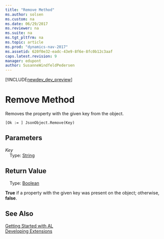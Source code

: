```yaml
---
title: "Remove Method"
ms.author: solsen
ms.custom: na
ms.date: 06/29/2017
ms.reviewer: na
ms.suite: na
ms.tgt_pltfrm: na
ms.topic: article
ms.prod: "dynamics-nav-2017"
ms.assetid: 620f0e32-eadc-43e9-8f6e-8fc0b12c3aaf
caps.latest.revision: 9
manager: edupont
author: SusanneWindfeldPedersen
---
```


[!INCLUDE[newdev_dev_preview](../includes/newdev_dev_preview.md)]

# Remove Method
Removes the property with the given key from the object.

```
[Ok := ] JsonObject.Remove(Key)
```

## Parameters
*Key*  
&emsp;Type: [String](/datatypes/devenv-text-data-type.md)

## Return Value  
&emsp;Type: [Boolean](/datatypes/devenv-boolean-data-type.md)

**True** if a property with the given key was present on the object; otherwise, **false**.

## See Also
[Getting Started with AL](../devenv-get-started.md)  
[Developing Extensions](../devenv-dev-overview.md)
